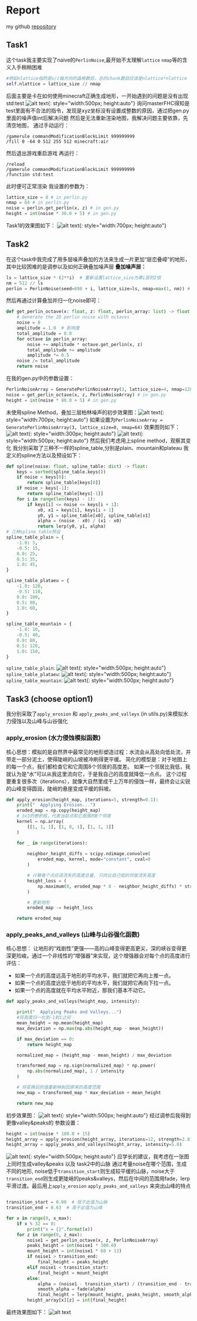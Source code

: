 # Report
my github [repository](https://github.com/starrywiki/Terrain-Generation)
## Task1
这个task我主要实现了naive的`PerlinNoise`,最开始不太理解`lattice` `nmap`等的含义入手稍稍困难
```python
#例如nlattice指的是x/z轴方向的晶格数目，总的chunk数目应该是nlattice*nlattice
self.nlattice = lattice_size // nmap
```
后面主要是卡在如何使用minecraft正确生成地形，一开始遇到的问题是没有出现std:test
![alt text](29490b2b628be961eba42f2488a49f0.png){: style="width:500px; height:auto"}
询问masterFHC得知是test里面有不合法的指令，发现是xyz坐标没有设置成整数的原因，通过把gen.py里面的噪声值int后解决问题
然后是无法重新渲染地图，我解决问题主要依靠，先清空地图， 通过手动运行：
```
/gamerule commandModificationBlockLimit 999999999
/fill 0 -64 0 512 255 512 minecraft:air
```
然后退出游戏重启游戏 再运行：
```
/reload
/gamerule commandModificationBlockLimit 999999999
/function std:test
```
此时便可正常渲染
我设置的参数为：
```python
lattice_size = 8 # in perlin.py
nmap = 64 # in perlin.py
noise = perlin.get_perlin(x, z) # in gen.py
height = int(noise * 30.0 + 5) # in gen.py
```

Task1的效果图如下：
![alt text](image-7.png){: style="width:700px; height:auto"}
## Task2
在这个task中我完成了用多层噪声叠加的方法来生成一片更加“层峦叠嶂”的地形，其中比较困难的是调参以及如何正确叠加噪声层
**叠加噪声层：**
  
```python
ls = lattice_size * (2**i)  # 重新设置lattice_size为第i层的2倍
nm = 512 // ls
perlin = PerlinNoise(seed=698 + i, lattice_size=ls, nmap=max(1, nm)) # 调用函数生成新的噪声层
```

然后再通过计算叠加并归一化noise即可：
```python
def get_perlin_octave(x: float, z: float, perlin_array: list) -> float:
    # Generate the 2D perlin noise with octaves
    noise = 0
    amplitude = 1.0  # 影响度
    total_amplitude = 0.0
    for octave in perlin_array:
        noise += amplitude * octave.get_perlin(x, z)
        total_amplitude += amplitude
        amplitude *= 0.5
    noise /= total_amplitude
    return noise
```
在我的gen.py中的参数设置：
```python
PerlinNoiseArray = GeneratePerlinNoiseArray(3, lattice_size=4, nmap=128) # in gen.py
noise = get_perlin_octave(x, z, PerlinNoiseArray) # in gen.py
height = int(noise * 80.0 + 5) # in gen.py
```
未使用spline Method，叠加三层柏林噪声的初步效果图：![alt text](image-8.png){: style="width:700px; height:auto"}
如果设置为`PerlinNoiseArray = GeneratePerlinNoiseArray(3, lattice_size=8, nmap=64)` 效果图则如下：
 ![alt text](image-9.png){: style="width:300px; height:auto"}    ![alt text](image-10.png){: style="width:500px; height:auto"}
然后我们考虑用上spline method，观察其变化
我分别采取了三种不一样的spline_table,分别是plain、mountain和plateau
我定义的spline方法以及预设如下：
```python
def spline(noise: float, spline_table: dict) -> float:
    keys = sorted(spline_table.keys())
    if noise < keys[0]:
        return spline_table[keys[0]]
    if noise > keys[-1]:
        return spline_table[keys[-1]]
    for i in range(len(keys) - 1):
        if keys[i] <= noise <= keys[i + 1]:
            x0, x1 = keys[i], keys[i + 1]
            y0, y1 = spline_table[x0], spline_table[x1]
            alpha = (noise - x0) / (x1 - x0)
            return lerp(y0, y1, alpha)
# 几种spline table预设
spline_table_plain = {
    -1.0: 5,
    -0.5: 15,
    0.0: 25,
    0.5: 35,
    1.0: 45,
}

spline_table_plataeu = {
    -1.0: 120,
    -0.5: 110,
    0.0: 100,
    0.5: 80,
    1.0: 60,
}

spline_table_mountain = {
    -1.0: 10,
    -0.5: 40,
    0.0: 80,
    0.5: 120,
    1.0: 150,
}
```

`spline_table_plain`:
![alt text](image-13.png){: style="width:500px; height:auto"}
`spline_table_plataeu`:
![alt text](image-14.png){: style="width:500px; height:auto"}
`spline_table_mountain`:
![alt text](image-12.png){: style="width:500px; height:auto"}
## Task3 (choose option1)
我分别采取了`apply_erosion` 和 `apply_peaks_and_valleys` (in utils.py)来模拟水力侵蚀以及山峰与山谷强化
### apply_erosion (水力侵蚀模拟函数)
核心思想：模拟的是自然界中最常见的地形塑造过程：水流会从高处向低处流，并带走一部分泥土，使得陡峭的山坡被冲刷得更平缓。
简化的模型是：对于地图上的每一个点，我们都检查它和它周围8个邻居的高度差。
  如果一个邻居比我低，我就认为是“水”可以从我这里流向它，于是我自己的高度就降低一点点。 
这个过程要重复很多次（iterations），就像大自然里成千上万年的侵蚀一样，最终会让尖锐的山峰变得圆润，陡峭的悬崖变成平缓的斜坡。
```python
def apply_erosion(height_map, iterations=5, strength=0.1):
    print("  Applying Erosion...")
    eroded_map = np.copy(height_map)  
    # 3x3的卷积核，代表当前点和它周围的8个邻居
    kernel = np.array(
        [[1, 1, 1], [1, 0, 1], [1, 1, 1]] 
    )

    for _ in range(iterations):
        
        neighbor_height_diffs = scipy.ndimage.convolve(
            eroded_map, kernel, mode="constant", cval=0
        )

        # 计算每个点应该流失的高度总量, 只向比自己低的邻居流失高度
        height_loss = (
            np.maximum(0, eroded_map * 8 - neighbor_height_diffs) * strength / 8
        )

        # 更新地形
        eroded_map -= height_loss

    return eroded_map
```
### apply_peaks_and_valleys (山峰与山谷强化函数)
核心思想： 让地形的“戏剧性”更强——高的山峰变得更高更尖，深的峡谷变得更深更险峻。通过一个非线性的“增强器”来实现，这个增强器会对每个点的高度进行评估：
- 如果一个点的高度远高于地形的平均水平，我们就把它再向上推一点。
- 如果一个点的高度远低于地形的平均水平，我们就把它再向下拉一点。
- 如果一个点的高度就在平均水平附近，那我们基本不动它。
```python
def apply_peaks_and_valleys(height_map, intensity):

    print("  Applying Peaks and Valleys...")
    #将高度归一化到-1到1之间
    mean_height = np.mean(height_map)
    max_deviation = np.max(np.abs(height_map - mean_height))

    if max_deviation == 0: 
        return height_map

    normalized_map = (height_map - mean_height) / max_deviation

    transformed_map = np.sign(normalized_map) * np.power(
        np.abs(normalized_map), 1 / intensity
    )

    # 将变换后的值重新映射回原来的高度范围
    new_map = transformed_map * max_deviation + mean_height

    return new_map
```
初步效果图：
![alt text](image-1.png){: style="width:500px; height:auto"}
经过调参后我得到更像valley&peaks的
参数设置：
```python
height = int(noise * 100.0 + 15)
height_array = apply_erosion(height_array, iterations=12, strength=2.8)
height_array = apply_peaks_and_valleys(height_array, intensity=5.0)
```
![alt text](image-2.png){: style="width:500px; height:auto"}
应学长的建议，我考虑在一张图上同时生成valley&peaks 以及 task2中的山脉
通过考量noise在哪个范围，生成不同的地形, noise低于`transition_start`则生成较平缓的山脉，noise大于`transition_end`则生成更陡峭的peaks&valleys，然后在中间的范围用fade，lerp平滑过渡。最后用上`apply_erosion` `apply_peaks_and_valleys` 来突出山峰的特点
```python

transition_start = 0.08  # 低于此值为山脉
transition_end = 0.63  # 高于此值为山峰

for x in range(0, x_max):
    if x % 32 == 0:
        print("x = {}".format(x))
    for z in range(0, z_max):
        noise1 = get_perlin_octave(x, z, PerlinNoiseArray)
        peaks_height = int(noise1 * 300.0)
        mount_height = int(noise1 * 60 + 13)
        if noise1 > transition_end:
            final_height = peaks_height
        elif noise1 < transition_start:
            final_height = mount_height
        else:
            alpha = (noise1 - transition_start) / (transition_end - transition_start)
            smooth_alpha = fade(alpha)
            final_height = lerp(mount_height, peaks_height, smooth_alpha)
        height_array[x][z] = int(final_height)

```
最终效果图如下：
![alt text](image-5.png)